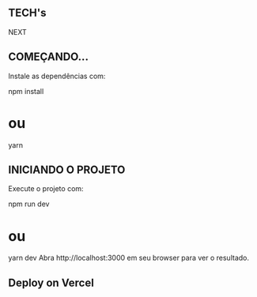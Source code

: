 ## TECH's
NEXT

## COMEÇANDO...
Instale as dependências com:

npm install
# ou
yarn 

## INICIANDO O PROJETO
Execute o projeto com:

npm run dev
# ou
yarn dev
Abra http://localhost:3000 em seu browser para ver o resultado.


## Deploy on Vercel

